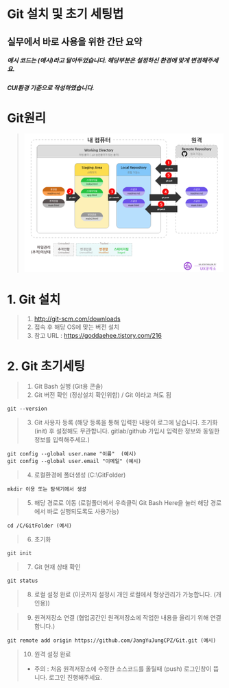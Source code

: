 Git 설치 및 초기 세팅법
================

실무에서 바로 사용을 위한 간단 요약
--------------------------------------

##### 예시 코드는 (예시)라고 달아두었습니다. 해당부분은 설정하신 환경에 맞게 변경해주세요.
##### CUI환경 기준으로 작성하였습니다. 

# Git원리
> ![Alt text](./img/993CCF4B5F17C75211.png)

# 1. Git 설치
> 1. http://git-scm.com/downloads
> 2. 접속 후 해당 OS에 맞는 버전 설치
> 3. 참고 URL : https://goddaehee.tistory.com/216

# 2. Git 초기세팅
> 1. Git Bash 실행 (Git용 콘솔)
> 2. Git 버전 확인 (정상설치 확인위함) / Git 이라고 쳐도 됨

	git --version

> 3. Git 사용자 등록 
> (해당 등록을 통해 입력한 내용이 로그에 남습니다. 초기화(init) 후 설정해도 무관합니다. gitlab/github 가입시 입력한 정보와 동일한 정보를 입력해주세요.)

	git config --global user.name "이름"  (예시)
	git config --global user.email "이메일" (예시)

> 4. 로컬환경에 폴더생성 (C:\GitFolder)

	mkdir 이용 또는 탐색기에서 생성

> 5. 해당 경로로 이동 (로컬폴더에서 우측클릭 Git Bash Here을 눌러 해당 경로에서 바로 실행되도록도 사용가능)

	cd /C/GitFolder (예시)

> 6. 초기화

	git init

> 7. Git 현재 상태 확인

	git status

> 8. 로컬 설정 완료 (이곳까지 설정시 개인 로컬에서 형상관리가 가능합니다. (개인용))

> 9. 원격저장소 연결 (협업공간인 원격저장소에 작업한 내용을 올리기 위해 연결합니다.)

	git remote add origin https://github.com/JangYuJungCPZ/Git.git (예시)

> 10. 원격 설정 완료
> * 주의 : 처음 원격저장소에 수정한 소스코드를 올릴때 (push) 로그인창이 뜹니다. 로그인 진행해주세요.
